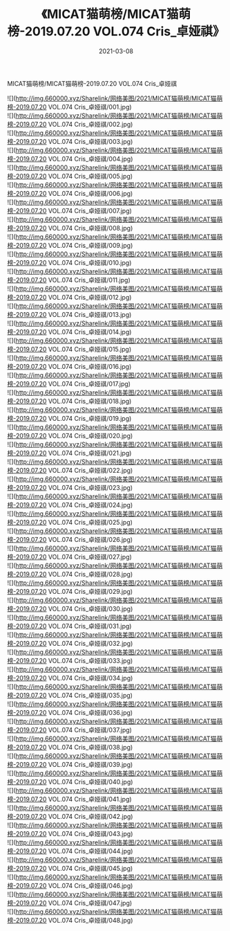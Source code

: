 ﻿---
layout: post
title:  《MICAT猫萌榜/MICAT猫萌榜-2019.07.20 VOL.074 Cris_卓娅祺》
date:   2021-03-08
img: http://img.660000.xyz/Sharelink/网络美图/2021/MICAT猫萌榜/MICAT猫萌榜-2019.07.20 VOL.074 Cris_卓娅祺/000.jpg
categories: [美女, 清纯, 唯美]
---

MICAT猫萌榜/MICAT猫萌榜-2019.07.20 VOL.074 Cris_卓娅祺

 ![](http://img.660000.xyz/Sharelink/网络美图/2021/MICAT猫萌榜/MICAT猫萌榜-2019.07.20 VOL.074 Cris_卓娅祺/001.jpg) <br>![](http://img.660000.xyz/Sharelink/网络美图/2021/MICAT猫萌榜/MICAT猫萌榜-2019.07.20 VOL.074 Cris_卓娅祺/002.jpg) <br>![](http://img.660000.xyz/Sharelink/网络美图/2021/MICAT猫萌榜/MICAT猫萌榜-2019.07.20 VOL.074 Cris_卓娅祺/003.jpg) <br>![](http://img.660000.xyz/Sharelink/网络美图/2021/MICAT猫萌榜/MICAT猫萌榜-2019.07.20 VOL.074 Cris_卓娅祺/004.jpg) <br>![](http://img.660000.xyz/Sharelink/网络美图/2021/MICAT猫萌榜/MICAT猫萌榜-2019.07.20 VOL.074 Cris_卓娅祺/005.jpg) <br>![](http://img.660000.xyz/Sharelink/网络美图/2021/MICAT猫萌榜/MICAT猫萌榜-2019.07.20 VOL.074 Cris_卓娅祺/006.jpg) <br>![](http://img.660000.xyz/Sharelink/网络美图/2021/MICAT猫萌榜/MICAT猫萌榜-2019.07.20 VOL.074 Cris_卓娅祺/007.jpg) <br>![](http://img.660000.xyz/Sharelink/网络美图/2021/MICAT猫萌榜/MICAT猫萌榜-2019.07.20 VOL.074 Cris_卓娅祺/008.jpg) <br>![](http://img.660000.xyz/Sharelink/网络美图/2021/MICAT猫萌榜/MICAT猫萌榜-2019.07.20 VOL.074 Cris_卓娅祺/009.jpg) <br>![](http://img.660000.xyz/Sharelink/网络美图/2021/MICAT猫萌榜/MICAT猫萌榜-2019.07.20 VOL.074 Cris_卓娅祺/010.jpg) <br>![](http://img.660000.xyz/Sharelink/网络美图/2021/MICAT猫萌榜/MICAT猫萌榜-2019.07.20 VOL.074 Cris_卓娅祺/011.jpg) <br>![](http://img.660000.xyz/Sharelink/网络美图/2021/MICAT猫萌榜/MICAT猫萌榜-2019.07.20 VOL.074 Cris_卓娅祺/012.jpg) <br>![](http://img.660000.xyz/Sharelink/网络美图/2021/MICAT猫萌榜/MICAT猫萌榜-2019.07.20 VOL.074 Cris_卓娅祺/013.jpg) <br>![](http://img.660000.xyz/Sharelink/网络美图/2021/MICAT猫萌榜/MICAT猫萌榜-2019.07.20 VOL.074 Cris_卓娅祺/014.jpg) <br>![](http://img.660000.xyz/Sharelink/网络美图/2021/MICAT猫萌榜/MICAT猫萌榜-2019.07.20 VOL.074 Cris_卓娅祺/015.jpg) <br>![](http://img.660000.xyz/Sharelink/网络美图/2021/MICAT猫萌榜/MICAT猫萌榜-2019.07.20 VOL.074 Cris_卓娅祺/016.jpg) <br>![](http://img.660000.xyz/Sharelink/网络美图/2021/MICAT猫萌榜/MICAT猫萌榜-2019.07.20 VOL.074 Cris_卓娅祺/017.jpg) <br>![](http://img.660000.xyz/Sharelink/网络美图/2021/MICAT猫萌榜/MICAT猫萌榜-2019.07.20 VOL.074 Cris_卓娅祺/018.jpg) <br>![](http://img.660000.xyz/Sharelink/网络美图/2021/MICAT猫萌榜/MICAT猫萌榜-2019.07.20 VOL.074 Cris_卓娅祺/019.jpg) <br>![](http://img.660000.xyz/Sharelink/网络美图/2021/MICAT猫萌榜/MICAT猫萌榜-2019.07.20 VOL.074 Cris_卓娅祺/020.jpg) <br>![](http://img.660000.xyz/Sharelink/网络美图/2021/MICAT猫萌榜/MICAT猫萌榜-2019.07.20 VOL.074 Cris_卓娅祺/021.jpg) <br>![](http://img.660000.xyz/Sharelink/网络美图/2021/MICAT猫萌榜/MICAT猫萌榜-2019.07.20 VOL.074 Cris_卓娅祺/022.jpg) <br>![](http://img.660000.xyz/Sharelink/网络美图/2021/MICAT猫萌榜/MICAT猫萌榜-2019.07.20 VOL.074 Cris_卓娅祺/023.jpg) <br>![](http://img.660000.xyz/Sharelink/网络美图/2021/MICAT猫萌榜/MICAT猫萌榜-2019.07.20 VOL.074 Cris_卓娅祺/024.jpg) <br>![](http://img.660000.xyz/Sharelink/网络美图/2021/MICAT猫萌榜/MICAT猫萌榜-2019.07.20 VOL.074 Cris_卓娅祺/025.jpg) <br>![](http://img.660000.xyz/Sharelink/网络美图/2021/MICAT猫萌榜/MICAT猫萌榜-2019.07.20 VOL.074 Cris_卓娅祺/026.jpg) <br>![](http://img.660000.xyz/Sharelink/网络美图/2021/MICAT猫萌榜/MICAT猫萌榜-2019.07.20 VOL.074 Cris_卓娅祺/027.jpg) <br>![](http://img.660000.xyz/Sharelink/网络美图/2021/MICAT猫萌榜/MICAT猫萌榜-2019.07.20 VOL.074 Cris_卓娅祺/028.jpg) <br>![](http://img.660000.xyz/Sharelink/网络美图/2021/MICAT猫萌榜/MICAT猫萌榜-2019.07.20 VOL.074 Cris_卓娅祺/029.jpg) <br>![](http://img.660000.xyz/Sharelink/网络美图/2021/MICAT猫萌榜/MICAT猫萌榜-2019.07.20 VOL.074 Cris_卓娅祺/030.jpg) <br>![](http://img.660000.xyz/Sharelink/网络美图/2021/MICAT猫萌榜/MICAT猫萌榜-2019.07.20 VOL.074 Cris_卓娅祺/031.jpg) <br>![](http://img.660000.xyz/Sharelink/网络美图/2021/MICAT猫萌榜/MICAT猫萌榜-2019.07.20 VOL.074 Cris_卓娅祺/032.jpg) <br>![](http://img.660000.xyz/Sharelink/网络美图/2021/MICAT猫萌榜/MICAT猫萌榜-2019.07.20 VOL.074 Cris_卓娅祺/033.jpg) <br>![](http://img.660000.xyz/Sharelink/网络美图/2021/MICAT猫萌榜/MICAT猫萌榜-2019.07.20 VOL.074 Cris_卓娅祺/034.jpg) <br>![](http://img.660000.xyz/Sharelink/网络美图/2021/MICAT猫萌榜/MICAT猫萌榜-2019.07.20 VOL.074 Cris_卓娅祺/035.jpg) <br>![](http://img.660000.xyz/Sharelink/网络美图/2021/MICAT猫萌榜/MICAT猫萌榜-2019.07.20 VOL.074 Cris_卓娅祺/036.jpg) <br>![](http://img.660000.xyz/Sharelink/网络美图/2021/MICAT猫萌榜/MICAT猫萌榜-2019.07.20 VOL.074 Cris_卓娅祺/037.jpg) <br>![](http://img.660000.xyz/Sharelink/网络美图/2021/MICAT猫萌榜/MICAT猫萌榜-2019.07.20 VOL.074 Cris_卓娅祺/038.jpg) <br>![](http://img.660000.xyz/Sharelink/网络美图/2021/MICAT猫萌榜/MICAT猫萌榜-2019.07.20 VOL.074 Cris_卓娅祺/039.jpg) <br>![](http://img.660000.xyz/Sharelink/网络美图/2021/MICAT猫萌榜/MICAT猫萌榜-2019.07.20 VOL.074 Cris_卓娅祺/040.jpg) <br>![](http://img.660000.xyz/Sharelink/网络美图/2021/MICAT猫萌榜/MICAT猫萌榜-2019.07.20 VOL.074 Cris_卓娅祺/041.jpg) <br>![](http://img.660000.xyz/Sharelink/网络美图/2021/MICAT猫萌榜/MICAT猫萌榜-2019.07.20 VOL.074 Cris_卓娅祺/042.jpg) <br>![](http://img.660000.xyz/Sharelink/网络美图/2021/MICAT猫萌榜/MICAT猫萌榜-2019.07.20 VOL.074 Cris_卓娅祺/043.jpg) <br>![](http://img.660000.xyz/Sharelink/网络美图/2021/MICAT猫萌榜/MICAT猫萌榜-2019.07.20 VOL.074 Cris_卓娅祺/044.jpg) <br>![](http://img.660000.xyz/Sharelink/网络美图/2021/MICAT猫萌榜/MICAT猫萌榜-2019.07.20 VOL.074 Cris_卓娅祺/045.jpg) <br>![](http://img.660000.xyz/Sharelink/网络美图/2021/MICAT猫萌榜/MICAT猫萌榜-2019.07.20 VOL.074 Cris_卓娅祺/046.jpg) <br>![](http://img.660000.xyz/Sharelink/网络美图/2021/MICAT猫萌榜/MICAT猫萌榜-2019.07.20 VOL.074 Cris_卓娅祺/047.jpg) <br>![](http://img.660000.xyz/Sharelink/网络美图/2021/MICAT猫萌榜/MICAT猫萌榜-2019.07.20 VOL.074 Cris_卓娅祺/048.jpg) <br>